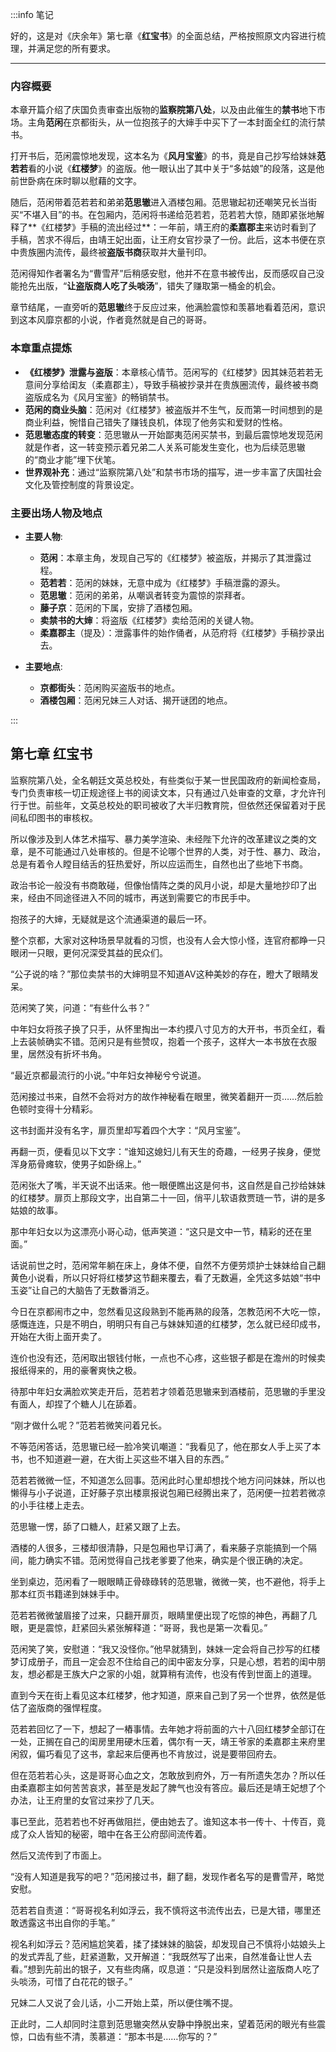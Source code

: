 :::info 笔记

好的，这是对《庆余年》第七章《**红宝书**》的全面总结，严格按照原文内容进行梳理，并满足您的所有要求。

---

### **内容概要**

本章开篇介绍了庆国负责审查出版物的**监察院第八处**，以及由此催生的**禁书**地下市场。主角**范闲**在京都街头，从一位抱孩子的大婶手中买下了一本封面全红的流行禁书。

打开书后，范闲震惊地发现，这本名为《**风月宝鉴**》的书，竟是自己抄写给妹妹**范若若**看的小说《**红楼梦**》的盗版。他一眼认出了其中关于“多姑娘”的段落，这是他前世卧病在床时聊以慰藉的文字。

随后，范闲带着范若若和弟弟**范思辙**进入酒楼包厢。范思辙起初还嘲笑兄长当街买“不堪入目”的书。在包厢内，范闲将书递给范若若，范若若大惊，随即紧张地解释了**《红楼梦》手稿的流出经过**：一年前，靖王府的**柔嘉郡主**来访时看到了手稿，苦求不得后，由靖王妃出面，让王府女官抄录了一份。此后，这本书便在京中贵族圈内流传，最终被**盗版书商**获取并大量刊印。

范闲得知作者署名为“曹雪芹”后稍感安慰，他并不在意书被传出，反而感叹自己没能抢先出版，“**让盗版商人吃了头啖汤**”，错失了赚取第一桶金的机会。

章节结尾，一直旁听的**范思辙**终于反应过来，他满脸震惊和羡慕地看着范闲，意识到这本风靡京都的小说，作者竟然就是自己的哥哥。

### **本章重点提炼**

*   **《红楼梦》泄露与盗版**：本章核心情节。范闲写的《红楼梦》因其妹范若若无意间分享给闺友（柔嘉郡主），导致手稿被抄录并在贵族圈流传，最终被书商盗版成名为《风月宝鉴》的畅销禁书。
*   **范闲的商业头脑**：范闲对《红楼梦》被盗版并不生气，反而第一时间想到的是商业利益，惋惜自己错失了赚钱良机，体现了他务实和爱财的性格。
*   **范思辙态度的转变**：范思辙从一开始鄙夷范闲买禁书，到最后震惊地发现范闲就是作者，这一转变预示着兄弟二人关系可能发生变化，也为后续范思辙的“商业才能”埋下伏笔。
*   **世界观补充**：通过“监察院第八处”和禁书市场的描写，进一步丰富了庆国社会文化及管控制度的背景设定。

### **主要出场人物及地点**

*   **主要人物**:
    *   **范闲**：本章主角，发现自己写的《红楼梦》被盗版，并揭示了其泄露过程。
    *   **范若若**：范闲的妹妹，无意中成为《红楼梦》手稿泄露的源头。
    *   **范思辙**：范闲的弟弟，从嘲讽者转变为震惊的崇拜者。
    *   **藤子京**：范闲的下属，安排了酒楼包厢。
    *   **卖禁书的大婶**：将盗版《红楼梦》卖给范闲的关键人物。
    *   **柔嘉郡主**（提及）：泄露事件的始作俑者，从范府将《红楼梦》手稿抄录出去。

*   **主要地点**:
    *   **京都街头**：范闲购买盗版书的地点。
    *   **酒楼包厢**：范闲兄妹三人对话、揭开谜团的地点。

:::

## 第七章 **红宝书**

监察院第八处，全名朝廷文英总校处，有些类似于某一世民国政府的新闻检查局，专门负责审核一切正规途径上书的阅读文本，只有通过八处审查的文章，才允许刊行于世。前些年，文英总校处的职司被收了大半归教育院，但依然还保留着对于民间私印图书的审核权。

所以像涉及到人体艺术描写、暴力美学渲染、未经陛下允许的改革建议之类的文章，是不可能通过八处审核的。但是不论哪个世界的人类，对于性、暴力、政治，总是有着令人瞠目结舌的狂热爱好，所以应运而生，自然也出了些地下书商。

政治书论一般没有书商敢碰，但像怡情阵之类的风月小说，却是大量地抄印了出来，经由不同途径进入不同的城市，再送到需要它的市民手中。

抱孩子的大婶，无疑就是这个流通渠道的最后一环。

整个京都，大家对这种场景早就看的习惯，也没有人会大惊小怪，连官府都睁一只眼闭一只眼，更何况深受其益的民众们。

“公子说的啥？”那位卖禁书的大婶明显不知道AV这种美妙的存在，瞪大了眼睛发呆。

范闲笑了笑，问道：“有些什么书？”

中年妇女将孩子换了只手，从怀里掏出一本约摸八寸见方的大开书，书页全红，看上去装帧确实不错。范闲只是有些赞叹，抱着一个孩子，这样大一本书放在衣服里，居然没有折坏书角。

“最近京都最流行的小说。”中年妇女神秘兮兮说道。

范闲接过书来，自然不会将对方的故作神秘看在眼里，微笑着翻开一页……然后脸色顿时变得十分精彩。

这书封面并没有名字，扉页里却写着四个大字：“风月宝鉴”。

再翻一页，便看见以下文字：“谁知这媳妇儿有天生的奇趣，一经男子挨身，便觉浑身筋骨瘫软，使男子如卧绵上。”

范闲张大了嘴，半天说不出话来。他一眼便瞧出这是何书，这自然是自己抄给妹妹的红楼梦。扉页上那段文字，出自第二十一回，俏平儿软语救贾琏一节，讲的是多姑娘的故事。

那中年妇女以为这漂亮小哥心动，低声笑道：“这只是文中一节，精彩的还在里面。”

话说前世之时，范闲常年躺在床上，身体不便，自然不方便劳烦护士妹妹给自己翻黄色小说看，所以只好将红楼梦这节翻来覆去，看了无数遍，全凭这多姑娘“书中玉姿”让自己的大脑告了无数番消乏。

今日在京都闹市之中，忽然看见这段熟到不能再熟的段落，怎教范闲不大吃一惊，感慨连连，只是不明白，明明只有自己与妹妹知道的红楼梦，怎么就已经印成书，开始在大街上面开卖了。

连价也没有还，范闲取出银钱付帐，一点也不心疼，这些银子都是在澹州的时候卖报纸得来的，用的豪奢爽快之极。

待那中年妇女满脸欢笑走开后，范若若才领着范思辙来到酒楼前，范思辙的手里没有面人，却捏了个糖人儿在舔着。

“刚才做什么呢？”范若若微笑问着兄长。

不等范闲答话，范思辙已经一脸冷笑讥嘲道：“我看见了，他在那女人手上买了本书，也不知道避一避，在大街上买这些不堪入目的东西。”

范若若微微一怔，不知道怎么回事。范闲此时心里却想找个地方问问妹妹，所以也懒得与小子说道，正好藤子京出楼禀报说包厢已经腾出来了，范闲便一拉若若微凉的小手往楼上走去。

范思辙一愣，舔了口糖人，赶紧又跟了上去。

酒楼的人很多，三楼却很清静，只是包厢也早订满了，看来藤子京能搞到一个隔间，能力确实不错。范闲觉得自己找老爹要了他来，确实是个很正确的决定。

坐到桌边，范闲看了一眼眼睛正骨碌碌转的范思辙，微微一笑，也不避他，将手上那本红页书籍递到妹妹手中。

范若若微微皱眉接了过来，只翻开扉页，眼睛里便出现了吃惊的神色，再翻了几眼，更是震惊，赶紧回头紧张解释道：“哥哥，我也是第一次看见。”

范闲笑了笑，安慰道：“我又没怪你。”他早就猜到，妹妹一定会将自己抄写的红楼梦订成册子，而且一定会忍不住给自己的闺中密友分享，只是心想，若若的闺中朋友，想必都是王族大户之家的小姐，就算稍有流传，也没有传到世面上的道理。

直到今天在街上看见这本红楼梦，他才知道，原来自己到了另一个世界，依然是低估了盗版商的强悍程度。

范若若回忆了一下，想起了一樁事情。去年她才将前面的六十八回红楼梦全部订在一处，正搁在自己的闺房里用硬木压着，偶尔有一天，靖王爷家的柔嘉郡主来府里闲叙，偏巧看见了这书，拿起来后便再也不肯放过，说是要带回府去。

但在范若若心头，这是哥哥心血之文，怎敢放到府外，万一有所遗失怎办？所以任由柔嘉郡主如何苦苦哀求，甚至是发起了脾气也没有答应。最后还是靖王妃想了个办法，让王府里的女官过来抄了几天。

事已至此，范若若也不好再做阻拦，便由她去了。谁知这本书一传十、十传百，竟成了众人皆知的秘密，暗中在各王公府邸间流传着。

然后又流传到了市面上。

“没有人知道是我写的吧？”范闲接过书，翻了翻，发现作者名写的是曹雪芹，略觉安慰。

范若若自责道：“哥哥视名利如浮云，我不慎将这书流传出去，已是大错，哪里还敢透露这书出自你的手笔。”

视名利如浮云？范闲尴尬笑着，揉了揉妹妹的脑袋，却发现自己不慎将小姑娘头上的发式弄乱了些，赶紧道歉，又开解道：“我既然写了出来，自然准备让世人去看。”想到先前出的银子，又有些肉痛，叹息道：“只是没料到居然让盗版商人吃了头啖汤，可惜了白花花的银子。”

兄妹二人又说了会儿话，小二开始上菜，所以便住嘴不提。

正此时，二人却同时注意到范思辙突然从安静中挣脱出来，望着范闲的眼光有些震惊，口齿有些不清，羡慕道：“那本书是……你写的？”

